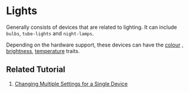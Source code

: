 # Lights

Generally consists of devices that are related to lighting. It can include `bulbs`, `tube-lights` and `night-lamps`.

Depending on the hardware support, these devices can have the [colour](../traits/trait-colour.md) , [brightness](../traits/trait-brightness.md), [temperature](../traits/trait-temperature.md) traits.

## Related Tutorial

1. [Changing Multiple Settings for a Single Device](../tutorials/1-single-rgb-colour-brightness-change.md) 


